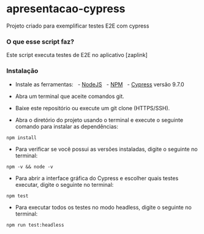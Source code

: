 # apresentacao-cypress
Projeto criado para exemplificar testes E2E com cypress

### O que esse script faz?
Este script executa testes de E2E no aplicativo [zaplink]

### Instalação
- Instale as ferramentas:
  - [NodeJS](https://nodejs.org/en/download/ "NodeJS")
  - [NPM](https://www.npm.com/ "NPM")
  - [Cypress](https://www.npm.com/ "Cypress") versão 9.7.0

- Abra um terminal que aceite comandos git.
- Baixe este repositório ou execute um git clone (HTTPS/SSH).
- Abra o diretório do projeto usando o terminal e execute o seguinte comando para instalar as dependências:
```
npm install
```

- Para verificar se você possui as versões instaladas, digite o seguinte no terminal:
```
npm -v && node -v
```

- Para abrir a interface gráfica do Cypress e escolher quais testes executar, digite o seguinte no terminal:
```
npm test
```

- Para executar todos os testes no modo headless, digite o seguinte no terminal:
```
npm run test:headless
```
